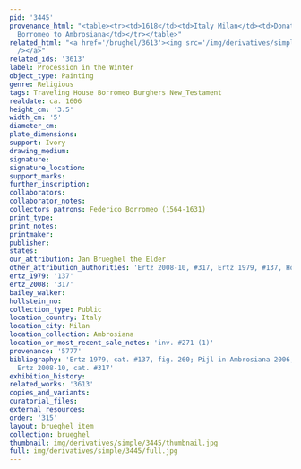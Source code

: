 ```yaml
---
pid: '3445'
provenance_html: "<table><tr><td>1618</td><td>Italy Milan</td><td>Donated by Cardinal
  Borromeo to Ambrosiana</td></tr></table>"
related_html: "<a href='/brughel/3613'><img src='/img/derivatives/simple/3613/thumbnail.jpg'
  /></a>"
related_ids: '3613'
label: Procession in the Winter
object_type: Painting
genre: Religious
tags: Traveling House Borromeo Burghers New_Testament
realdate: ca. 1606
height_cm: '3.5'
width_cm: '5'
diameter_cm: 
plate_dimensions: 
support: Ivory
drawing_medium: 
signature: 
signature_location: 
support_marks: 
further_inscription: 
collaborators: 
collaborator_notes: 
collectors_patrons: Federico Borromeo (1564-1631)
print_type: 
print_notes: 
printmaker: 
publisher: 
states: 
our_attribution: Jan Brueghel the Elder
other_attribution_authorities: 'Ertz 2008-10, #317, Ertz 1979, #137, Honig database'
ertz_1979: '137'
ertz_2008: '317'
bailey_walker: 
hollstein_no: 
collection_type: Public
location_country: Italy
location_city: Milan
location_collection: Ambrosiana
location_or_most_recent_sale_notes: 'inv. #271 (1)'
provenance: '5777'
bibliography: 'Ertz 1979, cat. #137, fig. 260; Pijl in Ambrosiana 2006, #200a, 96-97;
  Ertz 2008-10, cat. #317'
exhibition_history: 
related_works: '3613'
copies_and_variants: 
curatorial_files: 
external_resources: 
order: '315'
layout: brueghel_item
collection: brueghel
thumbnail: img/derivatives/simple/3445/thumbnail.jpg
full: img/derivatives/simple/3445/full.jpg
---
```

